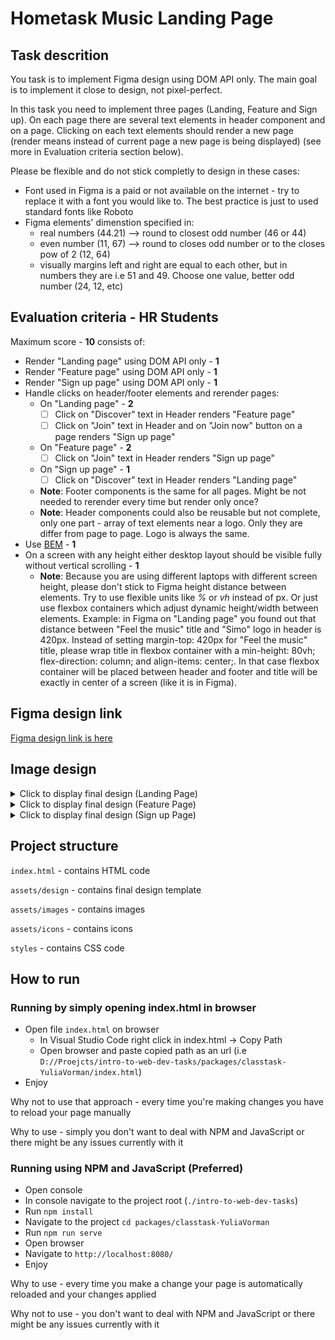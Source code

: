 # Hometask Music Landing Page

## Task descrition

You task is to implement Figma design using DOM API only. The main goal is to implement it close to design, not pixel-perfect.

In this task you need to implement three pages (Landing, Feature and Sign up). On each page there are several text elements in header component and on a page. Clicking on each text elements should render a new page (render means instead of current page a new page is being displayed) (see more in Evaluation criteria section below). 

Please be flexible and do not stick completly to design in these cases:
- Font used in Figma is a paid or not available on the internet - try to replace it with a font you would like to. The best practice is just to used standard fonts like Roboto
- Figma elements' dimenstion specified in:
  - real numbers (44.21) --> round to closest odd number (46 or 44)
  - even number (11, 67) --> round to closes odd number or to the closes pow of 2 (12, 64)
  - visually margins left and right are equal to each other, but in numbers they are i.e 51 and 49. Choose one value, better odd number (24, 12, etc)

## Evaluation criteria - HR Students

Maximum score - **10** consists of:

- Render "Landing page" using DOM API only - **1**
- Render "Feature page" using DOM API only - **1**
- Render "Sign up page" using DOM API only - **1**
- Handle clicks on header/footer elements and rerender pages:
  - On "Landing page" - **2**
    - [ ] Click on "Discover" text in Header renders "Feature page"
    - [ ] Click on "Join" text in Header and on "Join now" button on a page renders "Sign up page"
  - On "Feature page" - **2**
    - [ ] Click on "Join" text in Header renders "Sign up page"
  - On "Sign up page" - **1**
    - [ ] Click on "Discover" text in Header renders "Landing page"
  - **Note**: Footer components is the same for all pages. Might be not needed to rerender every time but render only once?
  - **Note**: Header components could also be reusable but not complete, only one part - array of text elements near a logo. Only they are differ from page to page. Logo is always the same.
- Use [BEM](https://en.bem.info/methodology/) - **1**
- On a screen with any height either desktop layout should be visible fully without vertical scrolling - **1**
  - **Note**: Because you are using different laptops with different screen height, please don't stick to Figma height distance between elements. Try to use flexible units like <i>%</i> or <i>vh</i> instead of px. Or just use flexbox containers which adjust dynamic height/width between elements. Example: in Figma on "Landing page" you found out that distance between "Feel the music" title and "Simo" logo in header is 420px. Instead of setting margin-top: 420px for "Feel the music" title, please wrap title in flexbox container with a min-height: 80vh; flex-direction: column; and align-items: center;. In that case flexbox container will be placed between header and footer and title will be exactly in center of a screen (like it is in Figma).   



## Figma design link

[Figma design link is here](<https://www.figma.com/file/jBupss732smLvocCX0UL9G/Music-Site-(Community)>)

## Image design

<details>
<summary>Click to display final design (Landing Page)</summary>

![image info](assets/design/page-landing.jpg)

</details>

<details>
<summary>Click to display final design (Feature Page)</summary>

![image info](assets/design/page-feature.jpg)

</details>

<details>
<summary>Click to display final design (Sign up Page)</summary>

![image info](assets/design/page-sign-up.jpg)

</details>

## Project structure

`index.html` - contains HTML code

`assets/design` - contains final design template

`assets/images` - contains images

`assets/icons` - contains icons

`styles` - contains CSS code

## How to run

### Running by simply opening index.html in browser

- Open file `index.html` on browser
  - In Visual Studio Code right click in index.html -> Copy Path
  - Open browser and paste copied path as an url (i.e `D://Proejcts/intro-to-web-dev-tasks/packages/classtask-YuliaVorman/index.html`)
- Enjoy

Why not to use that approach - every time you're making changes you have to reload your page manually

Why to use - simply you don't want to deal with NPM and JavaScript or there might be any issues currently with it

### Running using NPM and JavaScript (Preferred)

- Open console
- In console navigate to the project root (`./intro-to-web-dev-tasks`)
- Run `npm install`
- Navigate to the project `cd packages/classtask-YuliaVorman`
- Run `npm run serve`
- Open browser
- Navigate to `http://localhost:8080/`
- Enjoy

Why to use - every time you make a change your page is automatically reloaded and your changes applied

Why not to use - you don't want to deal with NPM and JavaScript or there might be any issues currently with it
